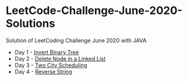 # LeetCode-Challenge-June-2020-Solutions
Solution of LeetCoding Challenge June 2020 with JAVA
* Day 1 - [Invert Binary Tree](https://github.com/WangYuw/LeetCode-Challenge-June-2020-Solutions/blob/master/Day-01-Invert-Binary-Tree/Solution.java)
* Day 2 - [Delete Node in a Linked List](https://github.com/WangYuw/LeetCode-Challenge-June-2020-Solutions/blob/master/Day-02-Delete-Node-in-a-Linked-List/Solution.java)
* Day 3 - [Two City Scheduling](https://github.com/WangYuw/LeetCode-Challenge-June-2020-Solutions/blob/master/Day-03-Two-City-Scheduling/Solution.java)
* Day 4 - [Reverse String](https://github.com/WangYuw/LeetCode-Challenge-June-2020-Solutions/blob/master/Day-04-Reverse-String/Solution.java)